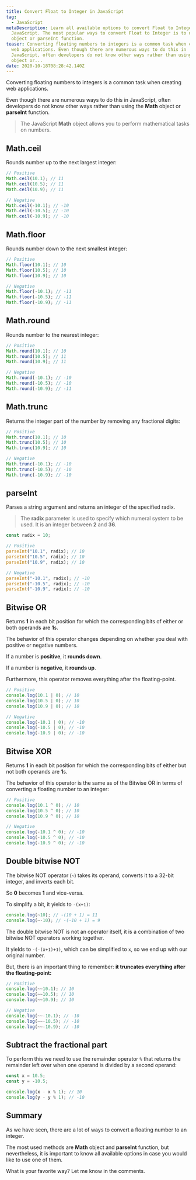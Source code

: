 ```yaml
---
title: Convert Float to Integer in JavaScript
tag:
  - JavaScript
metaDescription: Learn all available options to convert Float to Integer in
  JavaScript. The most popular ways to convert Float to Integer is to use Math
  object or parseInt function.
teaser: Converting floating numbers to integers is a common task when creating
  web applications. Even though there are numerous ways to do this in
  JavaScript, often developers do not know other ways rather than using the Math
  object or...
date: 2020-10-18T08:28:42.140Z
---
```

Converting floating numbers to integers is a common task when creating web applications.

Even though there are numerous ways to do this in JavaScript, often developers do not know other ways rather than using the **Math** object or **parseInt** function.

> The JavaScript **Math** object allows you to perform mathematical tasks on numbers.

## Math.ceil

Rounds number up to the next largest integer:

```javascript
// Positive
Math.ceil(10.1); // 11
Math.ceil(10.5); // 11
Math.ceil(10.9); // 11

// Negative
Math.ceil(-10.1); // -10
Math.ceil(-10.5); // -10
Math.ceil(-10.9); // -10
```

## Math.floor

Rounds number down to the next smallest integer:

```javascript
// Positive
Math.floor(10.1); // 10
Math.floor(10.5); // 10
Math.floor(10.9); // 10

// Negative
Math.floor(-10.1); // -11
Math.floor(-10.5); // -11
Math.floor(-10.9); // -11
```

## Math.round

Rounds number to the nearest integer:

```javascript
// Positive
Math.round(10.1); // 10
Math.round(10.5); // 11
Math.round(10.9); // 11

// Negative
Math.round(-10.1); // -10
Math.round(-10.5); // -10
Math.round(-10.9); // -11
```

## Math.trunc

Returns the integer part of the number by removing any fractional digits:

```javascript
// Positive
Math.trunc(10.1); // 10
Math.trunc(10.5); // 10
Math.trunc(10.9); // 10

// Negative
Math.trunc(-10.1); // -10
Math.trunc(-10.5); // -10
Math.trunc(-10.9); // -10
```

## parseInt

Parses a string argument and returns an integer of the specified radix.

> The **radix** parameter is used to specify which numeral system to be used. It is an integer between **2** and **36**.

```javascript
const radix = 10;

// Positive
parseInt("10.1", radix); // 10
parseInt("10.5", radix); // 10
parseInt("10.9", radix); // 10

// Negative
parseInt("-10.1", radix); // -10
parseInt("-10.5", radix); // -10
parseInt("-10.9", radix); // -10
```

## Bitwise OR

Returns **1** in each bit position for which the corresponding bits of either or both operands are **1**s.

The behavior of this operator changes depending on whether you deal with positive or negative numbers.

If a number is **positive**, it **rounds down**. 

If a number is **negative**, it **rounds up**.

Furthermore, this operator removes everything after the floating-point.

```javascript
// Positive
console.log(10.1 | 0); // 10
console.log(10.5 | 0); // 10
console.log(10.9 | 0); // 10

// Negative
console.log(-10.1 | 0); // -10
console.log(-10.5 | 0); // -10
console.log(-10.9 | 0); // -10
```

## Bitwise XOR

Returns **1** in each bit position for which the corresponding bits of either but not both operands are **1**s.

The behavior of this operator is the same as of the Bitwise OR in terms of converting a floating number to an integer:

```javascript
// Positive
console.log(10.1 ^ 0); // 10
console.log(10.5 ^ 0); // 10
console.log(10.9 ^ 0); // 10

// Negative
console.log(-10.1 ^ 0); // -10
console.log(-10.5 ^ 0); // -10
console.log(-10.9 ^ 0); // -10
```

## Double bitwise NOT

The bitwise NOT operator (`~`) takes its operand, converts it to a 32-bit integer, and inverts each bit.

So **0** becomes **1** and vice-versa.

To simplify a bit, it yields to `-(x+1)`:

```javascript
console.log(~10); // -(10 + 1) = 11
console.log(~-10); // -(-10 + 1) = 9
```

The double bitwise NOT is not an operator itself, it is a combination of two bitwise NOT operators working together.

It yields to `-(-(x+1)+1)`, which can be simplified to `x`, so we end up with our original number.

But, there is an important thing to remember: **it truncates everything after the floating-point:**

```javascript
// Positive
console.log(~~10.1); // 10
console.log(~~10.5); // 10
console.log(~~10.9); // 10

// Negative
console.log(~~-10.1); // -10
console.log(~~-10.5); // -10
console.log(~~-10.9); // -10
```

## Subtract the fractional part

To perform this we need to use the remainder operator `%` that returns the remainder left over when one operand is divided by a second operand:

```javascript
const x = 10.5;
const y = -10.5;

console.log(x - x % 1); // 10
console.log(y - y % 1); // -10
```

## Summary

As we have seen, there are a lot of ways to convert a floating number to an integer.

The most used methods are **Math** object and **parseInt** function, but nevertheless, it is important to know all available options in case you would like to use one of them.

What is your favorite way? Let me know in the comments.